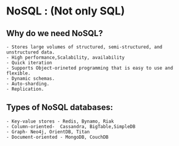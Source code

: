 # NoSQL : (Not only SQL)
## Why do we need NoSQL?

	- Stores large volumes of structured, semi-structured, and unstructured data.
	- High performance,Scalability, availability
	- Quick iteration
	- Supports Object-orineted programming that is easy to use and flexible. 
	- Dynamic schemas.
	- Auto-sharding.
	- Replication.


## Types of NoSQL databases:
	- Key-value stores - Redis, Bynamo, Riak
	- Column-oriented-  Cassandra, BigTable,SimpleDB
	- Graph- Neo4j, OrientDB, Titan
	- Document-oriented - MongoDB, CouchDB
  

